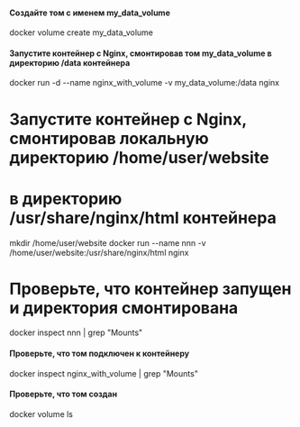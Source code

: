#### Создайте том с именем my_data_volume
docker volume create my_data_volume

#### Запустите контейнер с Nginx, смонтировав том my_data_volume в директорию /data контейнера
docker run -d --name nginx_with_volume -v my_data_volume:/data nginx

# Запустите контейнер с Nginx, смонтировав локальную директорию /home/user/website
# в директорию /usr/share/nginx/html контейнера
mkdir /home/user/website
docker run --name nnn -v /home/user/website:/usr/share/nginx/html nginx

# Проверьте, что контейнер запущен и директория смонтирована
docker inspect nnn | grep "Mounts"

#### Проверьте, что том подключен к контейнеру
docker inspect nginx_with_volume | grep "Mounts"

#### Проверьте, что том создан
docker volume ls
